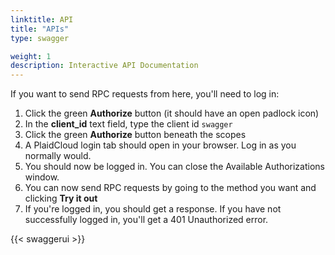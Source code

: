 ```yaml
---
linktitle: API
title: "APIs"
type: swagger

weight: 1
description: Interactive API Documentation
---
```


If you want to send RPC requests from here, you'll need to log in:

1. Click the green **Authorize** button (it should have an open padlock icon)
2. In the **client_id** text field, type the client id `swagger`
3. Click the green **Authorize** button beneath the scopes
4. A PlaidCloud login tab should open in your browser. Log in as you normally would.
5. You should now be logged in. You can close the Available Authorizations window.
6. You can now send RPC requests by going to the method you want and clicking **Try it out**
7. If you're logged in, you should get a response. If you have not successfully logged in, you'll get a 401 Unauthorized error.

{{< swaggerui >}}
